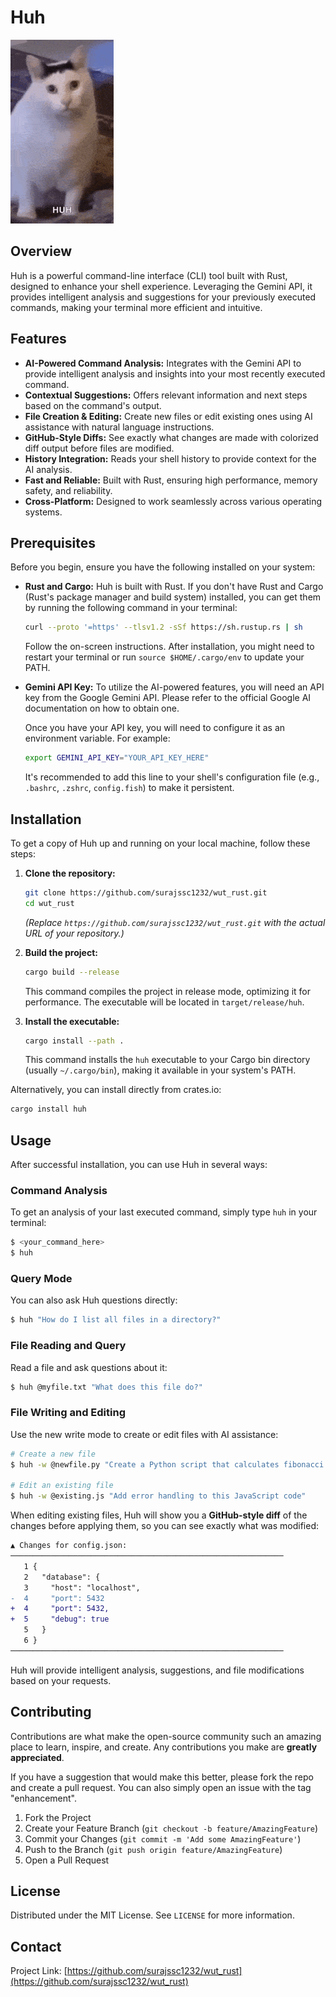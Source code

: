 # Huh 

![Demo Gif](assets/demo.gif)

## Overview

Huh is a powerful command-line interface (CLI) tool built with Rust, designed to enhance your shell experience. Leveraging the Gemini API, it provides intelligent analysis and suggestions for your previously executed commands, making your terminal more efficient and intuitive.

## Features

-   **AI-Powered Command Analysis:** Integrates with the Gemini API to provide intelligent analysis and insights into your most recently executed command.
-   **Contextual Suggestions:** Offers relevant information and next steps based on the command's output.
-   **File Creation & Editing:** Create new files or edit existing ones using AI assistance with natural language instructions.
-   **GitHub-Style Diffs:** See exactly what changes are made with colorized diff output before files are modified.
-   **History Integration:** Reads your shell history to provide context for the AI analysis.
-   **Fast and Reliable:** Built with Rust, ensuring high performance, memory safety, and reliability.
-   **Cross-Platform:** Designed to work seamlessly across various operating systems.

## Prerequisites

Before you begin, ensure you have the following installed on your system:

-   **Rust and Cargo:** Huh is built with Rust. If you don't have Rust and Cargo (Rust's package manager and build system) installed, you can get them by running the following command in your terminal:

    ```bash
    curl --proto '=https' --tlsv1.2 -sSf https://sh.rustup.rs | sh
    ```

    Follow the on-screen instructions. After installation, you might need to restart your terminal or run `source $HOME/.cargo/env` to update your PATH.

-   **Gemini API Key:** To utilize the AI-powered features, you will need an API key from the Google Gemini API. Please refer to the official Google AI documentation on how to obtain one.

    Once you have your API key, you will need to configure it as an environment variable. For example:

    ```bash
    export GEMINI_API_KEY="YOUR_API_KEY_HERE"
    ```

    It's recommended to add this line to your shell's configuration file (e.g., `.bashrc`, `.zshrc`, `config.fish`) to make it persistent.

## Installation

To get a copy of Huh up and running on your local machine, follow these steps:

1.  **Clone the repository:**

    ```bash
    git clone https://github.com/surajssc1232/wut_rust.git
    cd wut_rust
    ```

    *(Replace `https://github.com/surajssc1232/wut_rust.git` with the actual URL of your repository.)*

2.  **Build the project:**

    ```bash
    cargo build --release
    ```

    This command compiles the project in release mode, optimizing it for performance. The executable will be located in `target/release/huh`.

3.  **Install the executable:**

    ```bash
    cargo install --path .
    ```

    This command installs the `huh` executable to your Cargo bin directory (usually `~/.cargo/bin`), making it available in your system's PATH.

Alternatively, you can install directly from crates.io:

```bash
cargo install huh
```

## Usage

After successful installation, you can use Huh in several ways:

### Command Analysis
To get an analysis of your last executed command, simply type `huh` in your terminal:

```bash
$ <your_command_here>
$ huh
```

### Query Mode
You can also ask Huh questions directly:

```bash
$ huh "How do I list all files in a directory?"
```

### File Reading and Query
Read a file and ask questions about it:

```bash
$ huh @myfile.txt "What does this file do?"
```

### File Writing and Editing
Use the new write mode to create or edit files with AI assistance:

```bash
# Create a new file
$ huh -w @newfile.py "Create a Python script that calculates fibonacci numbers"

# Edit an existing file
$ huh -w @existing.js "Add error handling to this JavaScript code"
```

When editing existing files, Huh will show you a **GitHub-style diff** of the changes before applying them, so you can see exactly what was modified:

```diff
▲ Changes for config.json:
─────────────────────────────────────────────────────────────
   1 {
   2   "database": {
   3     "host": "localhost",
-  4     "port": 5432
+  4     "port": 5432,
+  5     "debug": true
   5   }
   6 }
─────────────────────────────────────────────────────────────
```

Huh will provide intelligent analysis, suggestions, and file modifications based on your requests.

## Contributing

Contributions are what make the open-source community such an amazing place to learn, inspire, and create. Any contributions you make are **greatly appreciated**.

If you have a suggestion that would make this better, please fork the repo and create a pull request. You can also simply open an issue with the tag "enhancement".

1.  Fork the Project
2.  Create your Feature Branch (`git checkout -b feature/AmazingFeature`)
3.  Commit your Changes (`git commit -m 'Add some AmazingFeature'`)
4.  Push to the Branch (`git push origin feature/AmazingFeature`)
5.  Open a Pull Request

## License

Distributed under the MIT License. See `LICENSE` for more information.

## Contact


Project Link: [https://github.com/surajssc1232/wut_rust](https://github.com/surajssc1232/wut_rust)
